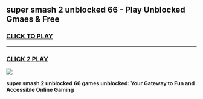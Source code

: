 
## super smash 2 unblocked 66 - Play Unblocked Gmaes & Free
<h3>
<a href="https://news.freeplayer.one?title=super_smash_2_unblocked_66&ref=16F">CLICK TO PLAY</a></h3>
<hr>

<h3>
<a href="https://news.freeplayer.one?title=super_smash_2_unblocked_66&ref=16F">CLICK 2 PLAY</a>
  
</h3>

<a href="https://news.freeplayer.one?title=super_smash_2_unblocked_66&ref=16F/"><img src="https://clearcache.store/games.png"></a>


**super smash 2 unblocked 66 games unblocked: Your Gateway to Fun and Accessible Online Gaming**
